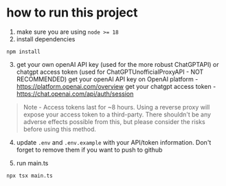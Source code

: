 # how to run this project
1. make sure you are using `node >= 18`
2. install dependencies
```
npm install
```
3. get your own openAI API key (used for the more robust ChatGPTAPI) or chatgpt access token (used for ChatGPTUnofficialProxyAPI - NOT RECOMMENDED)
get your openAI API key on OpenAI platform - https://platform.openai.com/overview
get your chatgpt access token - https://chat.openai.com/api/auth/session

> Note - Access tokens last for ~8 hours. Using a reverse proxy will expose your access token to a third-party. There shouldn't be any adverse effects possible from this, but please consider the risks before using this method.

4. update `.env` and `.env.example` with your API/token information. Don't forget to remove them if you want to push to github

5. run main.ts
```
npx tsx main.ts
```
